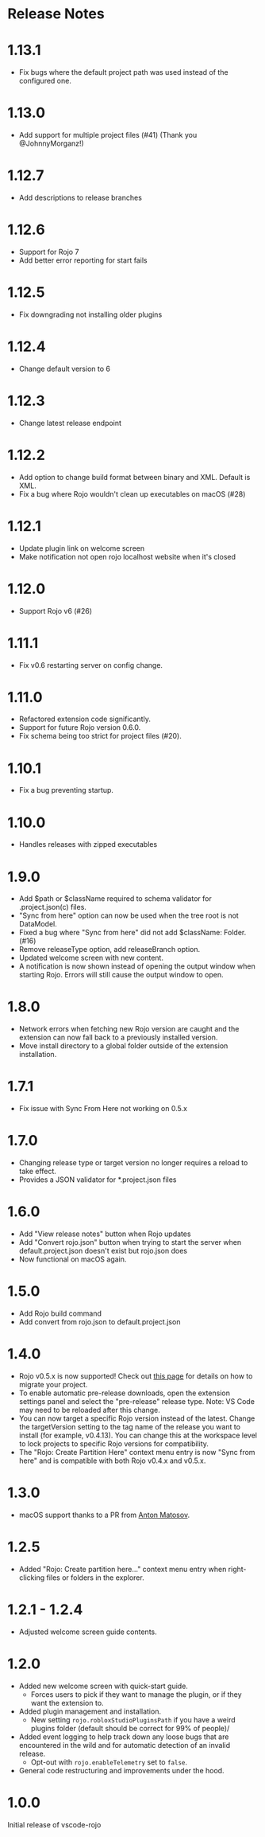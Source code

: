 # Release Notes

# 1.13.1

- Fix bugs where the default project path was used instead of the configured one.

# 1.13.0

- Add support for multiple project files (#41) (Thank you @JohnnyMorganz!)

# 1.12.7

- Add descriptions to release branches

# 1.12.6

- Support for Rojo 7
- Add better error reporting for start fails

# 1.12.5

- Fix downgrading not installing older plugins

# 1.12.4

- Change default version to 6

# 1.12.3

- Change latest release endpoint

# 1.12.2

- Add option to change build format between binary and XML. Default is XML.
- Fix a bug where Rojo wouldn't clean up executables on macOS (#28)

# 1.12.1

- Update plugin link on welcome screen
- Make notification not open rojo localhost website when it's closed

# 1.12.0

- Support Rojo v6 (#26)

# 1.11.1

- Fix v0.6 restarting server on config change.

# 1.11.0
- Refactored extension code significantly.
- Support for future Rojo version 0.6.0.
- Fix schema being too strict for project files (#20).

# 1.10.1

- Fix a bug preventing startup.

# 1.10.0

- Handles releases with zipped executables

# 1.9.0

- Add $path or $className required to schema validator for .project.json(c) files.
- "Sync from here" option can now be used when the tree root is not DataModel.
- Fixed a bug where "Sync from here" did not add $className: Folder. (#16)
- Remove releaseType option, add releaseBranch option.
- Updated welcome screen with new content.
- A notification is now shown instead of opening the output window when starting Rojo. Errors will still cause the output window to open.

# 1.8.0

- Network errors when fetching new Rojo version are caught and the extension can now fall back to a previously installed version.
- Move install directory to a global folder outside of the extension installation.

# 1.7.1

- Fix issue with Sync From Here not working on 0.5.x

# 1.7.0

- Changing release type or target version no longer requires a reload to take effect.
- Provides a JSON validator for *.project.json files

# 1.6.0

- Add "View release notes" button when Rojo updates
- Add "Convert rojo.json" button when trying to start the server when default.project.json doesn't exist but rojo.json does
- Now functional on macOS again.

# 1.5.0

- Add Rojo build command
- Add convert from rojo.json to default.project.json

# 1.4.0

- Rojo v0.5.x is now supported! Check out [this page](https://lpghatguy.github.io/rojo/migrating-to-epiphany/) for details on how to migrate your project.
- To enable automatic pre-release downloads, open the extension settings panel and select the "pre-release" release type. Note: VS Code may need to be reloaded after this change.
- You can now target a specific Rojo version instead of the latest. Change the targetVersion setting to the tag name of the release you want to install (for example, v0.4.13). You can change this at the workspace level to lock projects to specific Rojo versions for compatibility.
- The "Rojo: Create Partition Here" context menu entry is now "Sync from here" and is compatible with both Rojo v0.4.x and v0.5.x.

# 1.3.0

- macOS support thanks to a PR from [Anton Matosov](https://github.com/anton-matosov).

# 1.2.5

- Added "Rojo: Create partition here..." context menu entry when right-clicking files or folders in the explorer.

# 1.2.1 - 1.2.4

- Adjusted welcome screen guide contents.

# 1.2.0

- Added new welcome screen with quick-start guide.
  - Forces users to pick if they want to manage the plugin, or if they want the extension to.
- Added plugin management and installation.
  - New setting `rojo.robloxStudioPluginsPath` if you have a weird plugins folder (default should be correct for 99% of people)/
- Added event logging to help track down any loose bugs that are encountered in the wild and for automatic detection of an invalid release.
  - Opt-out with `rojo.enableTelemetry` set to `false`.
- General code restructuring and improvements under the hood.

# 1.0.0

Initial release of vscode-rojo
